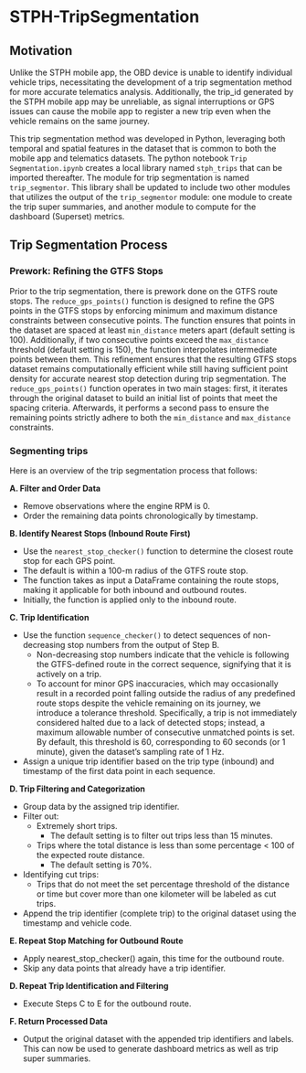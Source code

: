 # STPH-TripSegmentation

## Motivation
Unlike the STPH mobile app, the OBD device is unable to identify individual vehicle trips, necessitating the development of a trip segmentation method for more accurate telematics analysis. Additionally, the trip_id generated by the STPH mobile app may be unreliable, as signal interruptions or GPS issues can cause the mobile app to register a new trip even when the vehicle remains on the same journey.

This trip segmentation method was developed in Python, leveraging both temporal and spatial features in the dataset that is common to both the mobile app and telematics datasets. The python notebook `Trip Segmentation.ipynb` creates a local library named `stph_trips` that can be imported thereafter. The module for trip segmentation is named `trip_segmentor`. This library shall be updated to include two other modules that utilizes the output of the `trip_segmentor` module: one module to create the trip super summaries, and another module to compute for the dashboard (Superset) metrics.

## Trip Segmentation Process

### Prework: Refining the GTFS Stops

Prior to the trip segmentation, there is prework done on the GTFS route stops. The `reduce_gps_points()` function is designed to refine the GPS points in the GTFS stops by enforcing minimum and maximum distance constraints between consecutive points. The function ensures that points in the dataset are spaced at least `min_distance` meters apart (default setting is 100). Additionally, if two consecutive points exceed the `max_distance` threshold (default setting is 150), the function interpolates intermediate points between them. This refinement ensures that the resulting GTFS stops dataset remains computationally efficient while still having sufficient point density for accurate nearest stop detection during trip segmentation.
The `reduce_gps_points()` function operates in two main stages: first, it iterates through the original dataset to build an initial list of points that meet the spacing criteria. Afterwards, it performs a second pass to ensure the remaining points strictly adhere to both the `min_distance` and `max_distance` constraints. 

### Segmenting trips

Here is an overview of the trip segmentation process that follows:

**A.  Filter and Order Data** 

* Remove observations where the engine RPM is 0.
* Order the remaining data points chronologically by timestamp.

**B.  Identify Nearest Stops (Inbound Route First)**

* Use the `nearest_stop_checker()` function to determine the closest route stop for each GPS point.
* The default is within a 100-m radius of the GTFS route stop.
* The function takes as input a DataFrame containing the route stops, making it applicable for both inbound and outbound routes.
* Initially, the function is applied only to the inbound route.

**C.  Trip Identification**
* Use the function `sequence_checker()` to detect sequences of non-decreasing stop numbers from the output of Step B.
  * Non-decreasing stop numbers indicate that the vehicle is following the GTFS-defined route in the correct sequence, signifying that it is actively on a trip.
  * To account for minor GPS inaccuracies, which may occasionally result in a recorded point falling outside the radius of any predefined route stops despite the vehicle remaining on its journey, we introduce a tolerance threshold. Specifically, a trip is not immediately considered halted due to a lack of detected stops; instead, a maximum allowable number of consecutive unmatched points is set. By default, this threshold is 60, corresponding to 60 seconds (or 1 minute), given the dataset’s sampling rate of 1 Hz.
* Assign a unique trip identifier based on the trip type (inbound) and timestamp of the first data point in each sequence.

**D.  Trip Filtering and Categorization**
* Group data by the assigned trip identifier.
* Filter out:
  * Extremely short trips.
    * The default setting is to filter out trips less than 15 minutes.
  * Trips where the total distance is less than some percentage < 100 of the expected route distance.
    * The default setting is 70%.
* Identifying cut trips:
  * Trips that do not meet the set percentage threshold of the distance or time but cover more than one kilometer will be labeled as cut trips.
* Append the trip identifier (complete trip) to the original dataset using the timestamp and vehicle code.

**E.  Repeat Stop Matching for Outbound Route**
* Apply nearest_stop_checker() again, this time for the outbound route.
* Skip any data points that already have a trip identifier.

**D.  Repeat Trip Identification and Filtering**
* Execute Steps C to E for the outbound route.

**F.  Return Processed Data**
* Output the original dataset with the appended trip identifiers and labels. This can now be used to generate dashboard metrics as well as trip super summaries.

